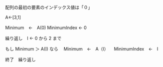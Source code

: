 配列の最初の要素のインデックス値は「０」

A←[3,1]

Minimum　←　A(0)
MinimumIndex  ← 0

繰り返し　I ← 0 から 2 まで

もし Minimum ＞ A(I) なら
　Minimum　←　A（I）
　MinimumIndex　←　I

終了　繰り返し